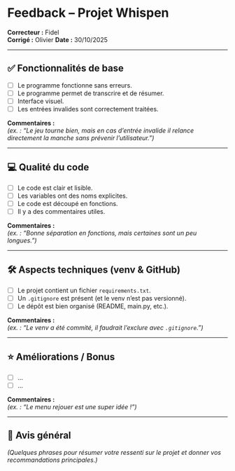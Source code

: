 # Feedback – Projet Whispen

**Correcteur :** Fidel  
**Corrigé :** Olivier 
**Date :** 30/10/2025

---

## ✅ Fonctionnalités de base
- [ ] Le programme fonctionne sans erreurs.  
- [ ] Le programme permet de transcrire et de résumer.
- [ ] Interface visuel.
- [ ] Les entrées invalides sont correctement traitées.

**Commentaires :**  
_(ex. : “Le jeu tourne bien, mais en cas d’entrée invalide il relance directement la manche sans prévenir l’utilisateur.”)_  

---

## 💻 Qualité du code
- [ ] Le code est clair et lisible.  
- [ ] Les variables ont des noms explicites.  
- [ ] Le code est découpé en fonctions.  
- [ ] Il y a des commentaires utiles.  

**Commentaires :**  
_(ex. : “Bonne séparation en fonctions, mais certaines sont un peu longues.”)_  

---

## 🛠️ Aspects techniques (venv & GitHub)
- [ ] Le projet contient un fichier `requirements.txt`.  
- [ ] Un `.gitignore` est présent (et le venv n’est pas versionné).  
- [ ] Le dépôt est bien organisé (README, main.py, etc.).  

**Commentaires :**  
_(ex. : “Le venv a été commité, il faudrait l’exclure avec `.gitignore`.”)_  

---

## ⭐ Améliorations / Bonus
- [ ] ...
- [ ] ...

**Commentaires :**  
_(ex. : “Le menu rejouer est une super idée !”)_  

---

## 🎯 Avis général
_(Quelques phrases pour résumer votre ressenti sur le projet et donner vos recommandations principales.)_
